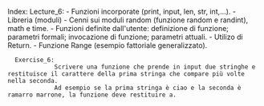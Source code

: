 
Index:
       Lecture_6:
                 - Funzioni incorporate (print, input, len, str, int,...).
                 - Libreria (moduli)
                 - Cenni sui moduli random (funzione random e randint), math e time. 
                 - Funzioni definite dall'utente: definizione di funzione; parametri formali; invocazione di funzione; parametri attuali.
                 - Utilizo di Return.
                 - Funzione Range (esempio  fattoriale generalizzato).

      Exercise_6:
                 Scrivere una funzione che prende in input due stringhe e restituisce il carattere della prima stringa che compare più volte nella seconda. 
                 Ad esempio se la prima stringa è ciao e la seconda è ramarro marrone, la funzione deve restituire a.